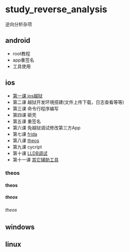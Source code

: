 # study_reverse_analysis
逆向分析杂项
## android
* root教程
* app重签名
* 工具使用
## ios
* [第一课 ios越狱](https://github.com/haidragon/study_reverse_analysis/blob/master/study_reverse_analysis/study_reverse_analysis/ios/pages1/page.md)
* 第二课 越狱开发环境搭建(文件上传下载，日志查看等等)
* 第三课 命令行程序编写
* 第四课 砸壳
* 第五课 重签名
* 第六课 免越狱调试修改第三方App
* 第七课 [frida](https://github.com/haidragon/study_frida)
* 第八课 [theos](https://github.com/haidragon/study_tweak)
* 第九课 cycript
* 第十课 [LLDB调试](https://github.com/haidragon/study_tools) 
* 第十一课 [其它辅助工具](https://github.com/haidragon/study_tools)
### theos
#### theos
##### theos
###### theos
## windows
## linux
